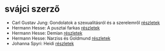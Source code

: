 # svájci szerző

- Carl Gustav Jung: Gondolatok a szexualitásról és a szerelemről [részletek](_details/%7Bopf.creator%7D.md#id_770)
- Hermann Hesse: A pusztai farkas [részletek](_details/%7Bopf.creator%7D.md#id_400)
- Hermann Hesse: Demian [részletek](_details/%7Bopf.creator%7D.md#id_399)
- Hermann Hesse: Narziss és Goldmund [részletek](_details/%7Bopf.creator%7D.md#id_401)
- Johanna Spyri: Heidi [részletek](_details/%7Bopf.creator%7D.md#id_983)